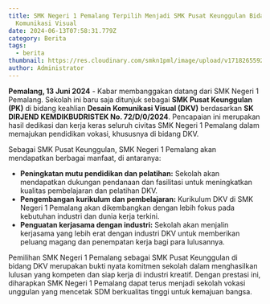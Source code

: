 ```yaml
---
title: SMK Negeri 1 Pemalang Terpilih Menjadi SMK Pusat Keunggulan Bidang Desain
  Komunikasi Visual
date: 2024-06-13T07:58:31.779Z
category: Berita
tags:
  - berita
thumbnail: https://res.cloudinary.com/smkn1pml/image/upload/v1718265592/smk_pk_dkv_pagugv.png
author: Administrator
---
```

<!--StartFragment-->

**Pemalang, 13 Juni 2024** - Kabar membanggakan datang dari SMK Negeri 1 Pemalang. Sekolah ini baru saja ditunjuk sebagai **SMK Pusat Keunggulan (PK)** di bidang keahlian **Desain Komunikasi Visual (DKV)** berdasarkan **SK DIRJEND KEMDIKBUDRISTEK No. 72/D/0/2024**. Pencapaian ini merupakan hasil dedikasi dan kerja keras seluruh civitas SMK Negeri 1 Pemalang dalam memajukan pendidikan vokasi, khususnya di bidang DKV.

Sebagai SMK Pusat Keunggulan, SMK Negeri 1 Pemalang akan mendapatkan berbagai manfaat, di antaranya:

* **Peningkatan mutu pendidikan dan pelatihan:** Sekolah akan mendapatkan dukungan pendanaan dan fasilitasi untuk meningkatkan kualitas pembelajaran dan pelatihan DKV.
* **Pengembangan kurikulum dan pembelajaran:** Kurikulum DKV di SMK Negeri 1 Pemalang akan dikembangkan dengan lebih fokus pada kebutuhan industri dan dunia kerja terkini.
* **Penguatan kerjasama dengan industri:** Sekolah akan menjalin kerjasama yang lebih erat dengan industri DKV untuk memberikan peluang magang dan penempatan kerja bagi para lulusannya.

Pemilihan SMK Negeri 1 Pemalang sebagai SMK Pusat Keunggulan di bidang DKV merupakan bukti nyata komitmen sekolah dalam menghasilkan lulusan yang kompeten dan siap kerja di industri kreatif. Dengan prestasi ini, diharapkan SMK Negeri 1 Pemalang dapat terus menjadi sekolah vokasi unggulan yang mencetak SDM berkualitas tinggi untuk kemajuan bangsa.

<!--EndFragment-->